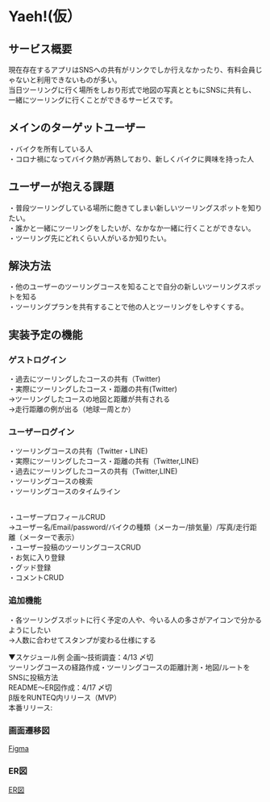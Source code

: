 # Yaeh!(仮）
## サービス概要
現在存在するアプリはSNSへの共有がリンクでしか行えなかったり、有料会員じゃないと利用できないものが多い。
<br>当日ツーリングに行く場所をしおり形式で地図の写真とともにSNSに共有し、一緒にツーリングに行くことができるサービスです。

## メインのターゲットユーザー
・バイクを所有している人
<br>・コロナ禍になってバイク熱が再熱しており、新しくバイクに興味を持った人

## ユーザーが抱える課題
・普段ツーリングしている場所に飽きてしまい新しいツーリングスポットを知りたい。
<br>・誰かと一緒にツーリングをしたいが、なかなか一緒に行くことができない。
<br>・ツーリング先にどれくらい人がいるか知りたい。

## 解決方法
・他のユーザーのツーリングコースを知ることで自分の新しいツーリングスポットを知る
<br>・ツーリングプランを共有することで他の人とツーリングをしやすくする。

## 実装予定の機能
### ゲストログイン
・過去にツーリングしたコースの共有（Twitter)
<br>・実際にツーリングしたコース・距離の共有(Twitter)
<br>→ツーリングしたコースの地図と距離が共有される
<br>→走行距離の例が出る（地球一周とか）

### ユーザーログイン
・ツーリングコースの共有（Twitter・LINE)
<br>・実際にツーリングしたコース・距離の共有（Twitter,LINE)
<br>・過去にツーリングしたコースの共有（Twitter,LINE)
<br>・ツーリングコースの検索
<br>・ツーリングコースのタイムライン

<br>・ユーザープロフィールCRUD
<br>→ユーザー名/Email/password/バイクの種類（メーカー/排気量）/写真/走行距離（メーターで表示）
<br>・ユーザー投稿のツーリングコースCRUD
<br>・お気に入り登録
<br>・グッド登録
<br>・コメントCRUD

### 追加機能
・各ツーリングスポットに行く予定の人や、今いる人の多さがアイコンで分かるようにしたい
<br>→人数に合わせてスタンプが変わる仕様にする


▼スケジュール例
企画〜技術調査：4/13 〆切
<br>ツーリングコースの経路作成・ツーリングコースの距離計測・地図/ルートをSNSに投稿方法
<br>README〜ER図作成：4/17 〆切
<br>β版をRUNTEQ内リリース（MVP）
<br>本番リリース:

### 画面遷移図
[Figma](https://www.figma.com/file/Ei8L4672G1G0IP8oYFVh88/Yaeh!?node-id=0%3A1)

### ER図
[ER図](https://drive.google.com/file/d/1grlNs_Xap3hhtM-PeqhCK4JJ-e0Am_-Z/view?usp=sharing)
